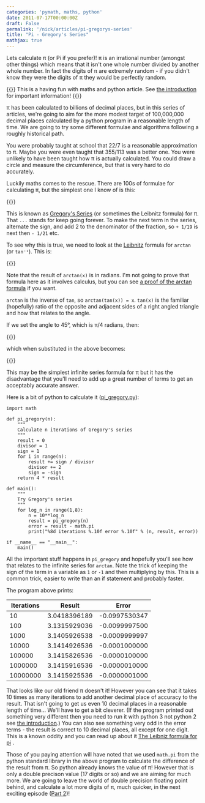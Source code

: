 ```yaml
---
categories: 'pymath, maths, python'
date: 2011-07-17T00:00:00Z
draft: False
permalink: '/nick/articles/pi-gregorys-series'
title: "Pi - Gregory's Series"
mathjax: true
---
```


Lets calculate π (or Pi if you prefer)! π is an irrational number
(amongst other things) which means that it isn't one whole number
divided by another whole number. In fact the digits of π are extremely
random - if you didn't know they were the digits of π they would be
perfectly random.

{{<sidebar title="Fun with Maths and Python">}}
This is a having fun with maths and python article. See [the
introduction](/nick/articles/fun-with-maths-and-python-introduction/)
for important information!
{{</sidebar>}}

π has been calculated to billions of decimal places, but in this series
of articles, we're going to aim for the more modest target of
100,000,000 decimal places calculated by a python program in a
reasonable length of time. We are going to try some different formulae
and algorithms following a roughly historical path.

You were probably taught at school that 22/7 is a reasonable
approximation to π. Maybe you were even taught that 355/113 was a better
one. You were unlikely to have been taught how π is actually calculated.
You could draw a circle and measure the circumference, but that is very
hard to do accurately.

Luckily maths comes to the rescue. There are 100s of formulae for
calculating π, but the simplest one I know of is this:

{{<math>}}
\frac{\pi}{4} = 1 - \frac{1}{3} + \frac{1}{5} - \frac{1}{7} + \frac{1}{9} - \frac{1}{11} + \frac{1}{13} - \frac{1}{15} + \frac{1}{17} - \cdots
{{</math>}}

This is known as [Gregory's
Series](http://mathworld.wolfram.com/GregorySeries.html) (or sometimes
the Leibnitz formula) for π. That `...` stands for keep going forever.
To make the next term in the series, alternate the sign, and add 2 to
the denominator of the fraction, so `+ 1/19` is next then `- 1/21` etc.

To see why this is true, we need to look at the
[Leibnitz](http://mathworld.wolfram.com/LeibnizSeries.html) formula for
`arctan` (or `tan⁻¹`). This is:

{{<math>}}
arctan(x) = x - \frac{x^3}{3} + \frac{x^5}{5} - \frac{x^7}{7} + \frac{x^9}{9} - \cdots ( -1 <= x <= 1 )
{{</math>}}

Note that the result of `arctan(x)` is in radians. I'm not going to
prove that formula here as it involves calculus, but you can see [a
proof of the arctan
formula](http://www.math.wpi.edu/IQP/BVCalcHist/calc3.html) if you want.

`arctan` is the inverse of `tan`, so `arctan(tan(x)) = x`. `tan(x)` is
the familiar (hopefully) ratio of the opposite and adjacent sides of a
right angled triangle and how that relates to the angle.

If we set the angle to 45°, which is π/4 radians, then:

{{<math>}}
\begin{align}
tan(45°) &= 1 \\
⇒ tan(\pi/4) &= 1 \\
⇒ arctan(1) &= \pi/4 \\
\end{align}
{{</math>}}

which when substituted in the above becomes:

{{<math>}}
\frac{\pi}{4} = 1 - \frac{1}{3} + \frac{1}{5} - \frac{1}{7} + \frac{1}{9} - \cdots
{{</math>}}

This may be the simplest infinite series formula for π but it has the
disadvantage that you'll need to add up a great number of terms to get
an acceptably accurate answer.

Here is a bit of python to calculate it
([pi_gregory.py](pi_gregory.py)):

```py3
import math

def pi_gregory(n):
    """
    Calculate n iterations of Gregory's series
    """
    result = 0
    divisor = 1
    sign = 1
    for i in range(n):
        result += sign / divisor
        divisor += 2
        sign = -sign
    return 4 * result

def main():
    """
    Try Gregory's series
    """
    for log_n in range(1,8):
        n = 10**log_n
        result = pi_gregory(n)
        error = result - math.pi
        print("%8d iterations %.10f error %.10f" % (n, result, error))

if __name__ == "__main__":
    main()
```

All the important stuff happens in `pi_gregory` and hopefully you'll
see how that relates to the infinite series for `arctan`. Note the trick
of keeping the sign of the term in a variable as `1` or `-1` and then
multiplying by this. This is a common trick, easier to write than an if
statement and probably faster.

The program above prints:

| Iterations | Result       | Error         |
|------------|--------------|---------------|
| 10         | 3.0418396189 | -0.0997530347 |
| 100        | 3.1315929036 | -0.0099997500 |
| 1000       | 3.1405926538 | -0.0009999997 |
| 10000      | 3.1414926536 | -0.0001000000 |
| 100000     | 3.1415826536 | -0.0000100000 |
| 1000000    | 3.1415916536 | -0.0000010000 |
| 10000000   | 3.1415925536 | -0.0000001000 |

That looks like our old friend π doesn't it! However you can see that
it takes 10 times as many iterations to add another decimal place of
accuracy to the result. That isn't going to get us even 10 decimal
places in a reasonable length of time\... We'll have to get a bit
cleverer. (If the program printed out something very different then you
need to run it with python 3 not python 2 see [the
introduction](/nick/articles/fun-with-maths-and-python-introduction/).)
You can also see something very odd in the error terms - the result is
correct to 10 decimal places, all except for one digit. This is a known
oddity and you can read up about it [The Leibniz formula for
pi](http://en.wikipedia.org/wiki/Leibniz_formula_for_pi) .

Those of you paying attention will have noted that we used `math.pi`
from the python standard library in the above program to calculate the
difference of the result from π. So python already knows the value of π!
However that is only a double precison value (17 digits or so) and we
are aiming for much more. We are going to leave the world of double
precision floating point behind, and calculate a lot more digits of π,
much quicker, in the next exciting episode ([Part
2](/nick/articles/pi-archimedes/))!
